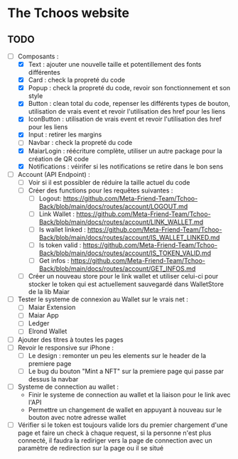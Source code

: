 # The Tchoos website

## TODO
- [ ] Composants : 
    - [x] Text : ajouter une nouvelle taille et potentillement des fonts différentes
    - [x] Card : check la propreté du code
    - [x] Popup : check la propreté du code, revoir son fonctionnement et son style
    - [x] Button : clean total du code, repenser les différents types de bouton, utilisation de vrais event et revoir l'utilisation des href pour les liens
    - [x] IconButton : utilisation de vrais event et revoir l'utilisation des href pour les liens
    - [x] Input : retirer les margins
    - [ ] Navbar : check la propreté du code
    - [x] MaiarLogin : réécriture complète, utiliser un autre package pour la création de QR code
    - [x] Notifications : véirifer si les notifications se retire dans le bon sens
- [ ] Account (API Endpoint) :
    - [ ] Voir si il est possibler de réduire la taille actuel du code
    - [ ] Créer des functions pour les requêtes suivantes : 
        - [ ] Logout: https://github.com/Meta-Friend-Team/Tchoo-Back/blob/main/docs/routes/account/LOGOUT.md
        - [ ] Link Wallet : https://github.com/Meta-Friend-Team/Tchoo-Back/blob/main/docs/routes/account/LINK_WALLET.md
        - [ ] Is wallet linked : https://github.com/Meta-Friend-Team/Tchoo-Back/blob/main/docs/routes/account/IS_WALLET_LINKED.md
        - [ ] Is token valid : https://github.com/Meta-Friend-Team/Tchoo-Back/blob/main/docs/routes/account/IS_TOKEN_VALID.md
        - [ ] Get infos : https://github.com/Meta-Friend-Team/Tchoo-Back/blob/main/docs/routes/account/GET_INFOS.md
    - [ ] Créer un nouveau store pour le link wallet et utiliser celui-ci pour stocker le token qui est actuellement sauvegardé dans WalletStore de la lib Maiar
- [ ] Tester le systeme de connexion au Wallet sur le vrais net :
    - [ ] Maiar Extension
    - [ ] Maiar App
    - [ ] Ledger
    - [ ] Elrond Wallet
- [ ] Ajouter des titres à toutes les pages
- [ ] Revoir le responsive sur iPhone :
    - [ ] Le design : remonter un peu les elements sur le header de la premiere page
    - [ ] Le bug du bouton "Mint a NFT" sur la premiere page qui passe par dessus la navbar
- [ ] Systeme de connection au wallet :
    - Finir le systeme de connection au wallet et la liaison pour le link avec l'API
    - Permettre un changement de wallet en appuyant à nouveau sur le bouton avec notre adresse wallet
- [ ] Vérifier si le token est toujours valide lors du premier chargement d'une page et faire un check à chaque request, si la personne n'est plus connecté, il faudra la rediriger vers la page de connection avec un paramètre de redirection sur la page ou il se situé
